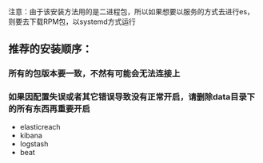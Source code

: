 注意：由于该安装方法用的是二进程包，所以如果想要以服务的方式去进行es，则要去下载RPM包，以systemd方式运行  
## 推荐的安装顺序：
### 所有的包版本要一致，不然有可能会无法连接上
### 如果因配置失误或者其它错误导致没有正常开启，请删除data目录下的所有东西再重要开启
* elasticreach
* kibana
* logstash
* beat
